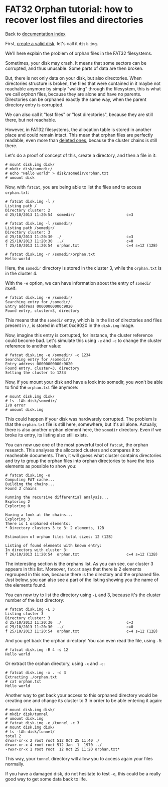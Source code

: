 # FAT32 Orphan tutorial: how to recover lost files and directories

Back to [documentation index](index.md)

First, [create a valid disk](disk.md), let's call it `disk.img`.

We'll here explain the problem of orphan files in the FAT32 filesystems.

Sometimes, your disk may crash. It means that some sectors can be corrupted,
and thus unusable. Some parts of data are then broken.

But, there is not only data on your disk, but also directories. When directories
structure is broken, the files that were contained in it maybe not reachable anymore
by simply "walking" through the filesystem, this is what we call *orphan* files,
because they are alone and have no parents. Directories can be orphaned exactly the
same way, when the parent directory entry is corrupted.

We can also call it "lost files" or "lost directories", because they are still there,
but not reachable.

However, in FAT32 filesystems, the allocation table is stored in another place and
could remain intact. This mean that orphan files are perfectly readable, even more
than [deleted ones](undelete.md), because the cluster chains is still there.

Let's do a proof of concept of this, create a directory, and then a file in it:

```
# mount disk.img disk/
# mkdir disk/somedir/
# echo "Hello world" > disk/somedir/orphan.txt
# umount disk
```

Now, with `fatcat`, you are being able to list the files and to access `orphan.txt`:

```
# fatcat disk.img -l /
Listing path /
Directory cluster: 2
d 25/10/2013 11:20:54  somedir/                       c=3

# fatcat disk.img -l /somedir/
Listing path /somedir/
Directory cluster: 3
d 25/10/2013 11:20:30  ./                             c=3
d 25/10/2013 11:20:30  ../                            c=0
f 25/10/2013 11:20:54  orphan.txt                     c=4 s=12 (12B)

# fatcat disk.img -r /somedir/orphan.txt
Hello world
```

Here, the `somedir` directory is stored in the cluster 3, while the `orphan.txt`
is in the cluster 4.

With the `-e` option, we can have information about the entry of `somedir` itself:

```
# fatcat disk.img -e /somedir/
Searching entry for /somedir/
Entry address 00000000000c9020
Found entry, cluster=3, directory
```

This means that the `somedir` entry, which is in the list of directories and files
present in `/`, is stored in offset 0xc9020 in the `disk.img` image.

Now, imagine this entry is corrupted, for instance, the cluster reference could become
bad. Let's simulate this using `-e` and `-c` to change the cluster reference to another
value:

```
# fatcat disk.img -e /somedir/ -c 1234
Searching entry for /somedir/
Entry address 00000000000c9020
Found entry, cluster=3, directory
Setting the cluster to 1234
```

Now, if you mount your disk and have a look into somedir, you won't be able to find the
`orphan.txt` file anymore:

```
# mount disk.img disk/
# ls -lAh disk/somedir/
I/O error
# umount disk.img
```

This could happen if your disk was hardwarely corrupted. The problem is that the `orphan.txt`
file is still here, somewhere, but it's all alone. Actually, there is also another orphan
element here, the `somedir` directory. Even if we broke its entry, its listing also still exists.

You can now use one of the most powerful tool of `fatcat`, the orphan research. This analyses 
the allocated clusters and compares it to reacheable documents. Then, it will guess what cluster
contains directories and try to group the orphan files into orphan directories to have the less
elements as possible to show you:

```
# fatcat disk.img -o
Computing FAT cache...
Building the chains...
Found 3 chains

Running the recursive differential analysis...
Exploring 2
Exploring 0

Having a look at the chains...
Exploring 3
There is 1 orphaned elements:
* Directory clusters 3 to 3: 2 elements, 12B

Estimation of orphan files total sizes: 12 (12B)

Listing of found elements with known entry:
In directory with cluster 3:
f 26/10/2013 11:20:54  orphan.txt                     c=4 s=12 (12B)
```

The interesting section is the orphans list. As you can see, our cluster 3
appears in this list. Moreover, `fatcat` says that there is 2 elements regrouped
in this row, because there is the directory and the orphaned file. Just below, you
can also see a part of the listing showing you the name of the elements found.

You can now try to list the directory using `-L` and 3, because it's the cluster
number of the lost directory:

```
# fatcat disk.img -L 3
Listing cluster 3
Directory cluster: 3
d 25/10/2013 11:20:30  ./                             c=3
d 25/10/2013 11:20:30  ../                            c=0
f 25/10/2013 11:20:54  orphan.txt                     c=4 s=12 (12B)
```

And you get back the orphan directory! You can even read the file, using `-R`:

```
# fatcat disk.img -R 4 -s 12
Hello world
```

Or extract the orphan directory, using `-x` and `-c`:

```
# fatcat disk.img -x . -c 3
Extracting ./orphan.txt
# cat orphan.txt 
Hello world
```

Another way to get back your access to this orphaned directory would be
creating one and change its cluster to 3 in order to be able entering it again:

```
# mount disk.img disk/
# mkdir disk/tunnel
# umount disk.img
# fatcat disk.img -e /tunnel -c 3
# mount disk.img disk/
# ls -lAh disk/tunnel/
total 2
drwxr-xr-x 2 root root 512 Oct 25 11:40 ./
drwxr-xr-x 4 root root 512 Jan  1  1970 ../
-rwxr-xr-x 1 root root  12 Oct 25 11:20 orphan.txt*
```

This way, your `tunnel` directory will allow you to access again your files normally.

If you have a damaged disk, do not hesitate to test `-o`, this could be a really
good way to get some data back to life.

